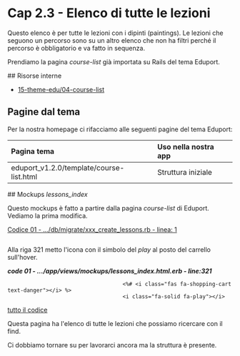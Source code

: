 # <a name="top"></a> Cap 2.3 - Elenco di tutte le lezioni

Questo elenco è per tutte le lezioni con i dipinti (paintings). Le lezioni che seguono un percorso sono su un altro elenco che non ha filtri perché il percorso è obbligatorio e va fatto in sequenza.

Prendiamo la pagina *course-list* già importata su Rails del tema Eduport.



## Risorse interne

- [15-theme-edu/04-course-list]()


## Pagine dal tema

Per la nostra homepage ci rifacciamo alle seguenti pagine del tema Eduport:

Pagina tema                         | Uso nella nostra app
| :--                               | :--
eduport_v1.2.0/template/course-list.html 	| Struttura iniziale 



## Mockups *lessons_index*

Questo mockups è fatto a partire dalla pagina *course-list* di Eduport.
Vediamo la prima modifica.

[Codice 01 - .../db/migrate/xxx_create_lessons.rb - linea: 1]()

```html+erb

```



Alla riga 321 metto l'icona con il simbolo del *play* al posto del carrello sull'hover.

***code 01 - .../app/views/mockups/lessons_index.html.erb - line:321***

```html+erb
									<%# <i class="fas fa-shopping-cart text-danger"></i> %>
									<i class="fa-solid fa-play"></i>
```

[tutto il codice](https://github.com/flaviobordonidev/leanpubabrandnewcms/blob/master/56-ubuntudream/02-mokups/02_01-views-mockups-edu_ud_list.html.erb)


Questa pagina ha l'elenco di tutte le lezioni che possiamo ricercare con il find.

Ci dobbiamo tornare su per lavorarci ancora ma la struttura è presente.